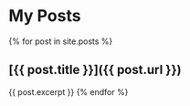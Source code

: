 ---
---
# My Posts

{% for post in site.posts %}
## [{{ post.title }}]({{ post.url }})
{{ post.excerpt }}
{% endfor %}